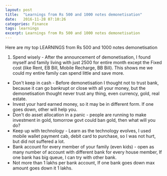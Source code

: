 ```yaml
---
layout: post
title:  "Learnings from Rs 500 and 1000 notes demonetisation"
date:   2016-11-28 07:10:26
categories: Finance
tags: learnings
excerpt: Learnings from Rs 500 and 1000 notes demonetisation
---
```


Here are my top LEARNINGS from Rs 500 and 1000 notes demonetisation

1. Spend wisely - After the announcement of demonetisation, I found myself and family living with just 2500 for entire month except the Fixed cost (like Rent, EB Bill, Mobile Recharge, BB Bill). This shows me we could my entire family can spend little and save more.
* Don't keep in cash - Before demonetisation I thought not to trust bank, because it can go bankrupt or close with all your money, but the demonetisation thought never trust any thing, even currency, gold, real estate.
* Invest your hard earned money, so it may be in different form. If one goes down, other will help you.
* Don't do asset allocation in a panic - people are running to make investment in gold, tomorrow govt could ban gold, then what will you do?
* Keep up with technology - Learn as the technology evolves, I used mobile wallet payment cab, debit card to purchase, so I was not hurt, but did not suffered a lot.
* Bank account for every member of your family (even kids) - open as many number of account with different bank for every house member, If one bank has big queue, I can try with other bank.
* Not more than 1 lakhs per bank account, If one bank goes down max amount goes down it 1 lakhs.
